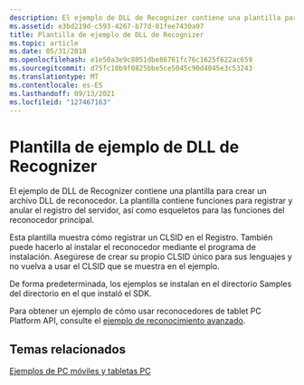 ```yaml
---
description: El ejemplo de DLL de Recognizer contiene una plantilla para crear un archivo DLL de reconocedor.
ms.assetid: e3bd219d-c593-4267-b77d-81fee7430a97
title: Plantilla de ejemplo de DLL de Recognizer
ms.topic: article
ms.date: 05/31/2018
ms.openlocfilehash: e1e50a3e9c8051dbe86761fc76c1625f622ac659
ms.sourcegitcommit: d75fc10b9f0825bbe5ce5045c90d4045e3c53243
ms.translationtype: MT
ms.contentlocale: es-ES
ms.lasthandoff: 09/13/2021
ms.locfileid: "127467163"
---
```

# <a name="recognizer-dll-sample-template"></a>Plantilla de ejemplo de DLL de Recognizer

El ejemplo de DLL de Recognizer contiene una plantilla para crear un archivo DLL de reconocedor. La plantilla contiene funciones para registrar y anular el registro del servidor, así como esqueletos para las funciones del reconocedor principal.

Esta plantilla muestra cómo registrar un CLSID en el Registro. También puede hacerlo al instalar el reconocedor mediante el programa de instalación. Asegúrese de crear su propio CLSID único para sus lenguajes y no vuelva a usar el CLSID que se muestra en el ejemplo.

De forma predeterminada, los ejemplos se instalan en el directorio Samples del directorio en el que instaló el SDK.

Para obtener un ejemplo de cómo usar reconocedores de tablet PC Platform API, consulte el [ejemplo de reconocimiento avanzado](advanced-recognition-sample.md).

## <a name="related-topics"></a>Temas relacionados

<dl> <dt>

[Ejemplos de PC móviles y tabletas PC](mobile-pc-and-tablet-pc-samples.md)
</dt> </dl>

 

 



